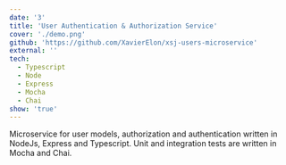 ```yaml
---
date: '3'
title: 'User Authentication & Authorization Service'
cover: './demo.png'
github: 'https://github.com/XavierElon/xsj-users-microservice'
external: ''
tech:
  - Typescript
  - Node
  - Express
  - Mocha
  - Chai
show: 'true'
---
```


Microservice for user models, authorization and authentication written in NodeJs, Express and Typescript. Unit and integration tests are written in Mocha and Chai.
